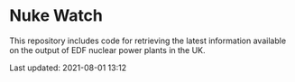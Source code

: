 # Nuke Watch

This repository includes code for retrieving the latest information available on the output of EDF nuclear power plants in the UK.

Last updated: 2021-08-01 13:12